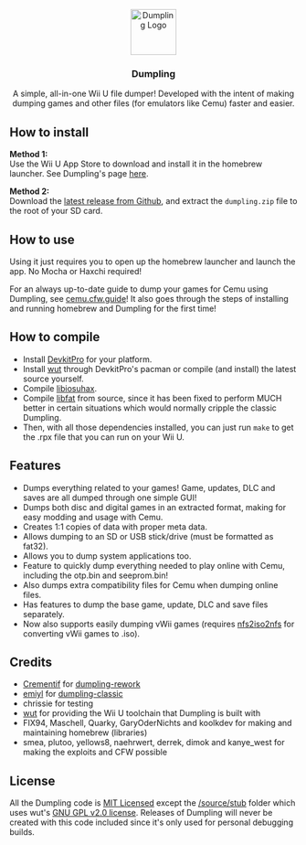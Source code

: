 <p align="center">
  <img src="assets/dumpling-logo.png" alt="Dumpling Logo" width="80" height="80">

  <h3 align="center">Dumpling</h3>

  <p align="center">
    A simple, all-in-one Wii U file dumper! Developed with the intent of making dumping games and other files (for emulators like Cemu) faster and easier.
  </p>
</p>

## How to install
**Method 1:**  
Use the Wii U App Store to download and install it in the homebrew launcher. See Dumpling's page [here](https://apps.fortheusers.org/wiiu/dumpling).

**Method 2:**  
Download the [latest release from Github](https://github.com/emiyl/dumpling/releases), and extract the `dumpling.zip` file to the root of your SD card.

## How to use
Using it just requires you to open up the homebrew launcher and launch the app. No Mocha or Haxchi required!

For an always up-to-date guide to dump your games for Cemu using Dumpling, see [cemu.cfw.guide](https://cemu.cfw.guide/dumping-games)! It also goes through the steps of installing and running homebrew and Dumpling for the first time!


## How to compile
- Install [DevkitPro](https://devkitpro.org/wiki/Getting_Started) for your platform.
- Install [wut](https://github.com/Crementif/wut) through DevkitPro's pacman or compile (and install) the latest source yourself.
- Compile [libiosuhax](https://github.com/wiiu-env/libiosuhax/tree/fsa_cap).
- Compile [libfat](https://github.com/Crementif/libfat) from source, since it has been fixed to perform MUCH better in certain situations which would normally cripple the classic Dumpling.
- Then, with all those dependencies installed, you can just run `make` to get the .rpx file that you can run on your Wii U.


## Features
- Dumps everything related to your games! Game, updates, DLC and saves are all dumped through one simple GUI!
- Dumps both disc and digital games in an extracted format, making for easy modding and usage with Cemu.
- Creates 1:1 copies of data with proper meta data.
- Allows dumping to an SD or USB stick/drive (must be formatted as fat32).
- Allows you to dump system applications too.
- Feature to quickly dump everything needed to play online with Cemu, including the otp.bin and seeprom.bin!
- Also dumps extra compatibility files for Cemu when dumping online files.
- Has features to dump the base game, update, DLC and save files separately.
- Now also supports easily dumping vWii games (requires [nfs2iso2nfs](https://github.com/FIX94/nfs2iso2nfs/releases/tag/v0.5.6) for converting vWii games to .iso).

## Credits
- [Crementif](https://github.com/Crementif) for [dumpling-rework](https://github.com/emiyl/dumpling)
- [emiyl](https://github.com/emiyl) for [dumpling-classic](https://github.com/emiyl/dumpling-classic)
- chrissie for testing
- [wut](https://github.com/devkitpro/wut) for providing the Wii U toolchain that Dumpling is built with
- FIX94, Maschell, Quarky, GaryOderNichts and koolkdev for making and maintaining homebrew (libraries)
- smea, plutoo, yellows8, naehrwert, derrek, dimok and kanye_west for making the exploits and CFW possible

## License
All the Dumpling code is [MIT Licensed](https://github.com/emiyl/dumpling/blob/master/LICENSE.md) except the [/source/stub](/source/stub) folder which uses wut's [GNU GPL v2.0 license](https://github.com/devkitPro/wut/blob/master/LICENSE.md).
Releases of Dumpling will never be created with this code included since it's only used for personal debugging builds.
